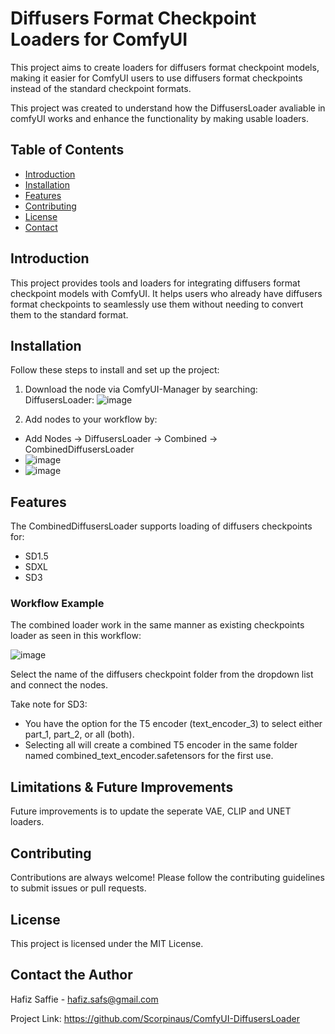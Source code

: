 # Diffusers Format Checkpoint Loaders for ComfyUI

This project aims to create loaders for diffusers format checkpoint models, making it easier for ComfyUI users to use diffusers format checkpoints instead of the standard checkpoint formats.

This project was created to understand how the DiffusersLoader avaliable in comfyUI works and enhance the functionality by making usable loaders.

## Table of Contents

- [Introduction](#introduction)
- [Installation](#installation)
- [Features](#features)
- [Contributing](#contributing)
- [License](#license)
- [Contact](#contact)

## Introduction

This project provides tools and loaders for integrating diffusers format checkpoint models with ComfyUI. It helps users who already have diffusers format checkpoints to seamlessly use them without needing to convert them to the standard format.


## Installation

Follow these steps to install and set up the project:
1. Download the node via ComfyUI-Manager by searching: DiffusersLoader:
![image](https://github.com/Scorpinaus/ComfyUI-DiffusersLoader/assets/85672737/f4e962f9-aee3-4027-9e8b-c559451cf819)

2. Add nodes to your workflow by:
  - Add Nodes -> DiffusersLoader -> Combined -> CombinedDiffusersLoader
  - ![image](https://github.com/Scorpinaus/ComfyUI-DiffusersLoader/assets/85672737/68c3232d-7f05-4a48-88a7-f7498ac2139c)
  - ![image](https://github.com/Scorpinaus/ComfyUI-DiffusersLoader/assets/85672737/a83724a1-9afb-467a-b3d4-9006afcc6557)



## Features
The CombinedDiffusersLoader supports loading of diffusers checkpoints for:
- SD1.5
- SDXL
- SD3

### Workflow Example
The combined loader work in the same manner as existing checkpoints loader as seen in this workflow: 

![image](https://github.com/Scorpinaus/ComfyUI-DiffusersLoader/assets/85672737/6b079ac4-1479-43e2-87f6-879919e34d0b)

Select the name of the diffusers checkpoint folder from the dropdown list and connect the nodes.

Take note for SD3:
- You have the option for the T5 encoder (text_encoder_3) to select either part_1, part_2, or all (both). 
- Selecting all will create a combined T5 encoder in the same folder named combined_text_encoder.safetensors for the first use.

## Limitations & Future Improvements
Future improvements is to update the seperate VAE, CLIP and UNET loaders.



## Contributing
Contributions are always welcome! Please follow the contributing guidelines to submit issues or pull requests.

## License
This project is licensed under the MIT License.

## Contact the Author
Hafiz Saffie - hafiz.safs@gmail.com

Project Link: https://github.com/Scorpinaus/ComfyUI-DiffusersLoader
